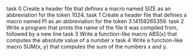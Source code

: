 task 0 Create a header file that defines a macro named SIZE as an abbreviation for the token 1024.
task 1 Create a header file that defines a macro named PI as an abbreviation for the token 3.14159265359.
task 2 Write a program that prints the name of the file it was compiled from, followed by a new line
task 3 Write a function-like macro ABS(x) that computes the absolute value of a number x
task 4 Write a function-like macro SUM(x, y) that computes the sum of the numbers x and y.
